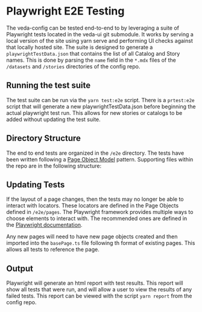 # Playwright E2E Testing

The veda-config can be tested end-to-end to by leveraging a suite of Playwright tests located in the veda-ui git submodule. It works by serving a local version of the site using yarn serve and performing UI checks against that locally hosted site. The suite is designed to generate a `playwrightTestData.json` that contains the list of all Catalog and Story names. This is done by parsing the `name` field in the `*.mdx` files of the `/datasets` and `/stories` directories of the config repo.

## Running the test suite

The test suite can be run via the `yarn test:e2e` script. There is a `prtest:e2e` script that will generate a new playwrightTestData.json before beginning the actual playwright test run. This allows for new stories or catalogs to be added without updating the test suite.

## Directory Structure

The end to end tests are organized in the `/e2e` directory. The tests have been written following a [Page Object Model](https://martinfowler.com/bliki/PageObject.html) pattern.
Supporting files within the repo are in the following structure:

## Updating Tests

If the layout of a page changes, then the tests may no longer be able to interact with locators. These locators are defined in the Page Objects defined in `/e2e/pages`. The Playwright framework provides multiple ways to choose elements to interact with.  The recommended ones are defined in the [Playwright documentation](https://playwright.dev/docs/locators#quick-guide).

Any new pages will need to have new page objects created and then imported into the `basePage.ts` file following th format of existing pages.  This allows all tests to reference the page.

## Output

Playwright will generate an html report with test results.  This report will show all tests that were run, and will allow a user to view the results of any failed tests. This report can be viewed with the script `yarn report` from the config repo.
